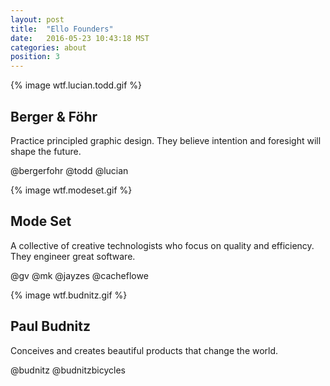 ```yaml
---
layout: post
title:  "Ello Founders"
date:   2016-05-23 10:43:18 MST
categories: about
position: 3
---
```


{% image wtf.lucian.todd.gif %}
## Berger & Föhr

Practice principled graphic design. They believe intention and foresight will shape the future.

@bergerfohr @todd @lucian



{% image wtf.modeset.gif %}
## Mode Set

A collective of creative technologists who focus on quality and efficiency. They engineer great software.

@gv @mk @jayzes @cacheflowe



{% image wtf.budnitz.gif %}
## Paul Budnitz

Conceives and creates beautiful products that change the world.

@budnitz @budnitzbicycles
